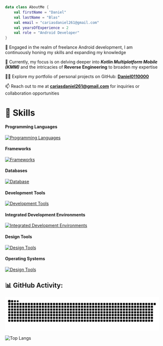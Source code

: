 ```kotlin
data class AboutMe {
    val firstName = "Daniel"
    val lastName = "Blas"
    val email = "cariasdaniel261@gmail.com"
    val yearsOfExperience = 2
    val role = "Android Developer"
}
```

🚀 Engaged in the realm of freelance Android development, I am continuously honing my skills and expanding my knowledge

🌱 Currently, my focus is on delving deeper into ***Kotlin Multiplatform Mobile (KMM)*** and the intricacies of **Reverse Engineering** to broaden my expertise

👨‍💻 Explore my portfolio of personal projects on GitHub: **[Daniel0110000](https://github.com/Daniel0110000)**

📫 Reach out to me at **cariasdaniel261@gmail.com** for inquiries or collaboration opportunities

# 🚀 Skills 
#### Programming Languages
[![Programming Languages](https://skillicons.dev/icons?i=kotlin,java,c,cpp,javascript,typescript,cs,python)](https://skillicons.dev)

#### Frameworks
[![Frameworks](https://skillicons.dev/icons?i=angular,ktor,spring,nodejs)](https://skillicons.dev)

#### Databases
[![Database](https://skillicons.dev/icons?i=firebase,mysql,sqlite,mongodb)](https://skillicons.dev)

#### Development Tools
[![Development Tools](https://skillicons.dev/icons?i=git,github,gradle,npm)](https://skillicons.dev)

#### Integrated Development Environments
[![Integrated Development Environments](https://skillicons.dev/icons?i=androidstudio,idea,vscode,neovim)](https://skillicons.dev)

#### Design Tools
[![Design Tools](https://skillicons.dev/icons?i=figma,blender)](https://skillicons.dev)

#### Operating Systems
[![Design Tools](https://skillicons.dev/icons?i=arch,linux,windows)](https://skillicons.dev)

## 📊 GitHub Activity:
<picture>
  <source media="(prefers-color-scheme: dark)" srcset="assets/github-snake-dark.svg" />
  <source media="(prefers-color-scheme: light)" srcset="assets/github-snake-light.svg" />
  <img alt="github-snake" src="assets/github-snake-dark.svg" />
</picture>

![Top Langs](https://github-readme-stats.vercel.app/api/top-langs/?username=daniel0110000&layout=compact)
